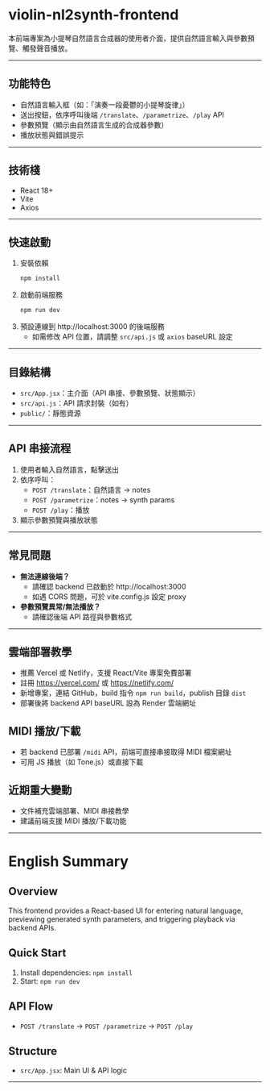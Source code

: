 # violin-nl2synth-frontend

本前端專案為小提琴自然語言合成器的使用者介面，提供自然語言輸入與參數預覽、觸發聲音播放。

---

## 功能特色
- 自然語言輸入框（如：「演奏一段憂鬱的小提琴旋律」）
- 送出按鈕，依序呼叫後端 `/translate`、`/parametrize`、`/play` API
- 參數預覽（顯示由自然語言生成的合成器參數）
- 播放狀態與錯誤提示

---

## 技術棧
- React 18+
- Vite
- Axios

---

## 快速啟動

1. 安裝依賴
   ```bash
   npm install
   ```
2. 啟動前端服務
   ```bash
   npm run dev
   ```
3. 預設連線到 http://localhost:3000 的後端服務
   - 如需修改 API 位置，請調整 `src/api.js` 或 `axios` baseURL 設定

---

## 目錄結構
- `src/App.jsx`：主介面（API 串接、參數預覽、狀態顯示）
- `src/api.js`：API 請求封裝（如有）
- `public/`：靜態資源

---

## API 串接流程
1. 使用者輸入自然語言，點擊送出
2. 依序呼叫：
   - `POST /translate`：自然語言 → notes
   - `POST /parametrize`：notes → synth params
   - `POST /play`：播放
3. 顯示參數預覽與播放狀態

---

## 常見問題
- **無法連線後端？**
  - 請確認 backend 已啟動於 http://localhost:3000
  - 如遇 CORS 問題，可於 vite.config.js 設定 proxy
- **參數預覽異常/無法播放？**
  - 請確認後端 API 路徑與參數格式

---

## 雲端部署教學
- 推薦 Vercel 或 Netlify，支援 React/Vite 專案免費部署
- 註冊 https://vercel.com/ 或 https://netlify.com/
- 新增專案，連結 GitHub，build 指令 `npm run build`，publish 目錄 `dist`
- 部署後將 backend API baseURL 設為 Render 雲端網址

## MIDI 播放/下載
- 若 backend 已部署 `/midi` API，前端可直接串接取得 MIDI 檔案網址
- 可用 JS 播放（如 Tone.js）或直接下載

## 近期重大變動
- 文件補充雲端部署、MIDI 串接教學
- 建議前端支援 MIDI 播放/下載功能

---

# English Summary

## Overview
This frontend provides a React-based UI for entering natural language, previewing generated synth parameters, and triggering playback via backend APIs.

## Quick Start
1. Install dependencies: `npm install`
2. Start: `npm run dev`

## API Flow
- `POST /translate` → `POST /parametrize` → `POST /play`

## Structure
- `src/App.jsx`: Main UI & API logic

---
